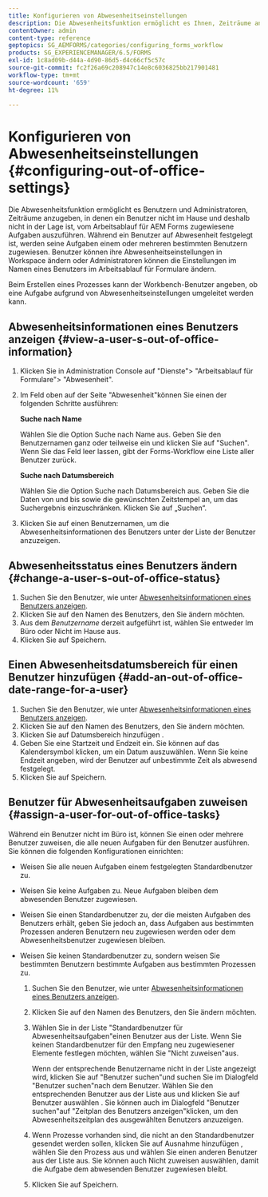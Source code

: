 ```yaml
---
title: Konfigurieren von Abwesenheitseinstellungen
description: Die Abwesenheitsfunktion ermöglicht es Ihnen, Zeiträume anzugeben, in denen ein Benutzer nicht im Hause und deshalb nicht in der Lage ist, vom Arbeitsablauf für AEM Forms zugewiesene Aufgaben auszuführen.
contentOwner: admin
content-type: reference
geptopics: SG_AEMFORMS/categories/configuring_forms_workflow
products: SG_EXPERIENCEMANAGER/6.5/FORMS
exl-id: 1c8ad09b-d44a-4d90-86d5-d4c66cf5c57c
source-git-commit: fc2f26a69c208947c14e8c6036825bb217901481
workflow-type: tm+mt
source-wordcount: '659'
ht-degree: 11%

---
```


# Konfigurieren von Abwesenheitseinstellungen {#configuring-out-of-office-settings}

Die Abwesenheitsfunktion ermöglicht es Benutzern und Administratoren, Zeiträume anzugeben, in denen ein Benutzer nicht im Hause und deshalb nicht in der Lage ist, vom Arbeitsablauf für AEM Forms zugewiesene Aufgaben auszuführen. Während ein Benutzer auf Abwesenheit festgelegt ist, werden seine Aufgaben einem oder mehreren bestimmten Benutzern zugewiesen. Benutzer können ihre Abwesenheitseinstellungen in Workspace ändern oder Administratoren können die Einstellungen im Namen eines Benutzers im Arbeitsablauf für Formulare ändern.

Beim Erstellen eines Prozesses kann der Workbench-Benutzer angeben, ob eine Aufgabe aufgrund von Abwesenheitseinstellungen umgeleitet werden kann.

## Abwesenheitsinformationen eines Benutzers anzeigen {#view-a-user-s-out-of-office-information}

1. Klicken Sie in Administration Console auf &quot;Dienste&quot;> &quot;Arbeitsablauf für Formulare&quot;> &quot;Abwesenheit&quot;.
1. Im Feld oben auf der Seite &quot;Abwesenheit&quot;können Sie einen der folgenden Schritte ausführen:

   **Suche nach Name**

   Wählen Sie die Option Suche nach Name aus. Geben Sie den Benutzernamen ganz oder teilweise ein und klicken Sie auf &quot;Suchen&quot;. Wenn Sie das Feld leer lassen, gibt der Forms-Workflow eine Liste aller Benutzer zurück.

   **Suche nach Datumsbereich**

   Wählen Sie die Option Suche nach Datumsbereich aus. Geben Sie die Daten von und bis sowie die gewünschten Zeitstempel an, um das Suchergebnis einzuschränken. Klicken Sie auf „Suchen“.

1. Klicken Sie auf einen Benutzernamen, um die Abwesenheitsinformationen des Benutzers unter der Liste der Benutzer anzuzeigen.

## Abwesenheitsstatus eines Benutzers ändern {#change-a-user-s-out-of-office-status}

1. Suchen Sie den Benutzer, wie unter [Abwesenheitsinformationen eines Benutzers anzeigen](configuring-out-office-settings.md#view-a-user-s-out-of-office-information).
1. Klicken Sie auf den Namen des Benutzers, den Sie ändern möchten.
1. Aus dem *Benutzername* derzeit aufgeführt ist, wählen Sie entweder Im Büro oder Nicht im Hause aus.
1. Klicken Sie auf Speichern.

## Einen Abwesenheitsdatumsbereich für einen Benutzer hinzufügen {#add-an-out-of-office-date-range-for-a-user}

1. Suchen Sie den Benutzer, wie unter [Abwesenheitsinformationen eines Benutzers anzeigen](configuring-out-office-settings.md#view-a-user-s-out-of-office-information).
1. Klicken Sie auf den Namen des Benutzers, den Sie ändern möchten.
1. Klicken Sie auf Datumsbereich hinzufügen .
1. Geben Sie eine Startzeit und Endzeit ein. Sie können auf das Kalendersymbol klicken, um ein Datum auszuwählen. Wenn Sie keine Endzeit angeben, wird der Benutzer auf unbestimmte Zeit als abwesend festgelegt.
1. Klicken Sie auf Speichern.

## Benutzer für Abwesenheitsaufgaben zuweisen {#assign-a-user-for-out-of-office-tasks}

Während ein Benutzer nicht im Büro ist, können Sie einen oder mehrere Benutzer zuweisen, die alle neuen Aufgaben für den Benutzer ausführen. Sie können die folgenden Konfigurationen einrichten:

* Weisen Sie alle neuen Aufgaben einem festgelegten Standardbenutzer zu.
* Weisen Sie keine Aufgaben zu. Neue Aufgaben bleiben dem abwesenden Benutzer zugewiesen.
* Weisen Sie einen Standardbenutzer zu, der die meisten Aufgaben des Benutzers erhält, geben Sie jedoch an, dass Aufgaben aus bestimmten Prozessen anderen Benutzern neu zugewiesen werden oder dem Abwesenheitsbenutzer zugewiesen bleiben.
* Weisen Sie keinen Standardbenutzer zu, sondern weisen Sie bestimmten Benutzern bestimmte Aufgaben aus bestimmten Prozessen zu.

   1. Suchen Sie den Benutzer, wie unter [Abwesenheitsinformationen eines Benutzers anzeigen](configuring-out-office-settings.md#view-a-user-s-out-of-office-information).
   1. Klicken Sie auf den Namen des Benutzers, den Sie ändern möchten.
   1. Wählen Sie in der Liste &quot;Standardbenutzer für Abwesenheitsaufgaben&quot;einen Benutzer aus der Liste. Wenn Sie keinen Standardbenutzer für den Empfang neu zugewiesener Elemente festlegen möchten, wählen Sie &quot;Nicht zuweisen&quot;aus.

      Wenn der entsprechende Benutzername nicht in der Liste angezeigt wird, klicken Sie auf &quot;Benutzer suchen&quot;und suchen Sie im Dialogfeld &quot;Benutzer suchen&quot;nach dem Benutzer. Wählen Sie den entsprechenden Benutzer aus der Liste aus und klicken Sie auf Benutzer auswählen . Sie können auch im Dialogfeld &quot;Benutzer suchen&quot;auf &quot;Zeitplan des Benutzers anzeigen&quot;klicken, um den Abwesenheitszeitplan des ausgewählten Benutzers anzuzeigen.

   1. Wenn Prozesse vorhanden sind, die nicht an den Standardbenutzer gesendet werden sollen, klicken Sie auf Ausnahme hinzufügen , wählen Sie den Prozess aus und wählen Sie einen anderen Benutzer aus der Liste aus. Sie können auch Nicht zuweisen auswählen, damit die Aufgabe dem abwesenden Benutzer zugewiesen bleibt.
   1. Klicken Sie auf Speichern.
